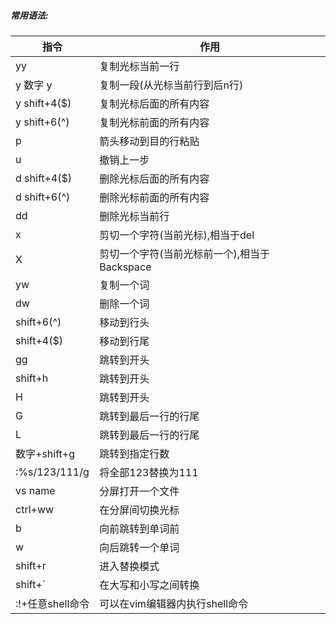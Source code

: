 ##### 常用语法:
|指令|作用|
|---|---|
|yy|复制光标当前一行|
|y 数字 y| 复制一段(从光标当前行到后n行)|
|y shift+4($)|复制光标后面的所有内容|
|y shift+6(^)|复制光标前面的所有内容|
|p|箭头移动到目的行粘贴|
|u|撤销上一步|
|d shift+4($)|删除光标后面的所有内容|
|d shift+6(^)|删除光标前面的所有内容|
|dd|删除光标当前行|
|x|剪切一个字符(当前光标),相当于del|
|X|剪切一个字符(当前光标前一个),相当于Backspace|
|yw|复制一个词|
|dw|删除一个词|
|shift+6(^)|移动到行头|
|shift+4($)|移动到行尾|
|gg|跳转到开头|
|shift+h|跳转到开头|
|H|跳转到开头|
|G|跳转到最后一行的行尾|
|L|跳转到最后一行的行尾|
|数字+shift+g|跳转到指定行数|
|:%s/123/111/g|将全部123替换为111|
|vs name|分屏打开一个文件|
|ctrl+ww|在分屏间切换光标|
|b|向前跳转到单词前|
|w|向后跳转一个单词|
|shift+r|进入替换模式|
|shift+`|在大写和小写之间转换|
|:!+任意shell命令|可以在vim编辑器内执行shell命令|
